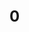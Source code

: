 <!DOCTYPE html>
<html>
<head>
  <title>Counter</title>
  <style>
    /* CSS code to style the counter */
    #counter {
      font-size: 24px;
      font-weight: bold;
    }
  </style>
</head>
<body>
  <p id="counter">0</p>
  <script>
    // JavaScript code to increment the counter
    let counter = document.getElementById("counter");
    let count = localStorage.getItem("count") || 0;
    count++;
    localStorage.setItem("count", count);
    counter.textContent = count;
  </script>
</body>
</html>
